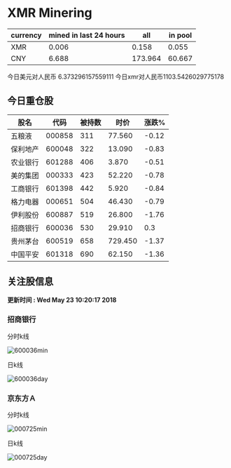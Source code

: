 # XMR Minering

|currency|mined in last 24 hours|all|in pool|
|---|---|---|---|
|XMR|0.006|0.158|0.055|
|CNY|6.688|173.964|60.667|

今日美元对人民币 6.373296157559111	今日xmr对人民币1103.5426029775178


## 今日重仓股 

|股名|代码|被持数|时价|涨跌%|
|---|---|---|---|---|
|五粮液|000858|311|77.560|-0.12|
|保利地产|600048|322|13.090|-0.83|
|农业银行|601288|406|3.870|-0.51|
|美的集团|000333|423|52.220|-0.78|
|工商银行|601398|442|5.920|-0.84|
|格力电器|000651|504|46.430|-0.79|
|伊利股份|600887|519|26.800|-1.76|
|招商银行|600036|530|29.910|0.3|
|贵州茅台|600519|658|729.450|-1.37|
|中国平安|601318|690|62.150|-1.36|

## 关注股信息
**更新时间 : Wed May 23 10:20:17 2018**
### 招商银行 
分时k线

![600036min](http://image.sinajs.cn/newchart/min/n/sh600036.gif)

日k线

![600036day](http://image.sinajs.cn/newchart/daily/n/sh600036.gif)

### 京东方Ａ 
分时k线

![000725min](http://image.sinajs.cn/newchart/min/n/sz000725.gif)

日k线

![000725day](http://image.sinajs.cn/newchart/daily/n/sz000725.gif)
